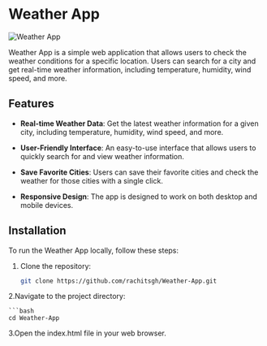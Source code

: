 # Weather App

![Weather App](./assets/weather.png)

Weather App is a simple web application that allows users to check the weather conditions for a specific location. Users can search for a city and get real-time weather information, including temperature, humidity, wind speed, and more.

## Features

- **Real-time Weather Data**: Get the latest weather information for a given city, including temperature, humidity, wind speed, and more.

- **User-Friendly Interface**: An easy-to-use interface that allows users to quickly search for and view weather information.

- **Save Favorite Cities**: Users can save their favorite cities and check the weather for those cities with a single click.

- **Responsive Design**: The app is designed to work on both desktop and mobile devices.


## Installation

To run the Weather App locally, follow these steps:

1. Clone the repository:

   ```bash
   git clone https://github.com/rachitsgh/Weather-App.git

2.Navigate to the project directory:
    
    ```bash
    cd Weather-App

3.Open the index.html file in your web browser.
